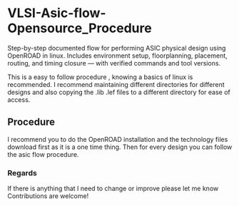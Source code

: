 # VLSI-Asic-flow-Opensource_Procedure
Step-by-step documented flow for performing ASIC physical design using OpenROAD in linux. Includes environment setup, floorplanning, placement, routing, and timing closure — with verified commands and tool versions.

This is a easy to follow procedure , knowing a basics of linux is recommended.
I recommend maintaining different directories for different designs and also copying the .lib .lef files to a different directory for ease of access.

## Procedure
I recommend you to do the OpenROAD installation and the technology files download first as it is a one time thing.
Then for every design you can follow the asic flow procedure.




### Regards

If there is anything that I need to change or improve please let me know
Contributions are welcome!
